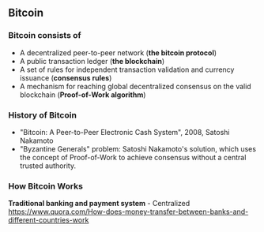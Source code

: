 ## Bitcoin

### Bitcoin consists of
 - A decentralized peer-to-peer network (**the bitcoin protocol**)
 - A public transaction ledger (**the blockchain**)
 - A set of rules for independent transaction validation and currency issuance (**consensus rules**)
 - A mechanism for reaching global decentralized consensus on the valid blockchain (**Proof-of-Work algorithm**)

### History of Bitcoin
 - "Bitcoin: A Peer-to-Peer Electronic Cash System", 2008, Satoshi Nakamoto
 - "Byzantine Generals" problem: Satoshi Nakamoto's solution, which uses the concept of Proof-of-Work to achieve consensus without a central trusted authority.

### How Bitcoin Works

**Traditional banking and payment system** - Centralized
https://www.quora.com/How-does-money-transfer-between-banks-and-different-countries-work

<!--stackedit_data:
eyJoaXN0b3J5IjpbLTEzNTAxMzgxOTgsLTIxMjUxNTMyNDksLT
E4MTQzNjQ1MjddfQ==
-->